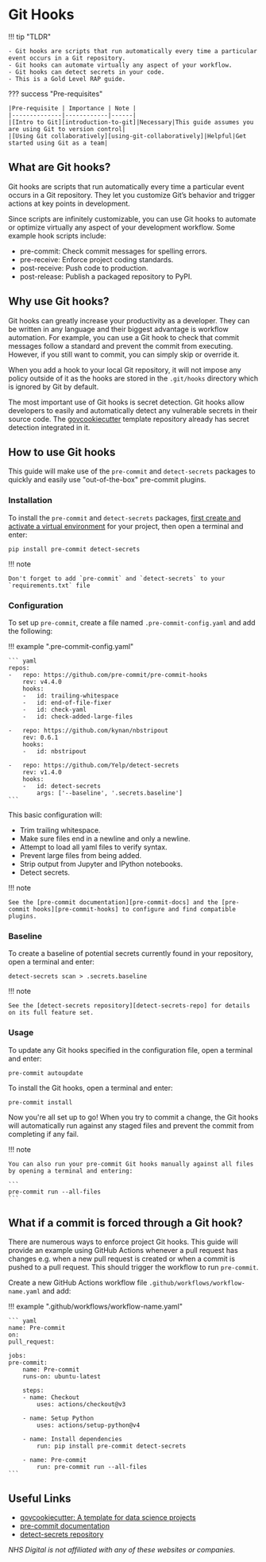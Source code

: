 # Git Hooks

!!! tip "TLDR"

    - Git hooks are scripts that run automatically every time a particular event occurs in a Git repository.
    - Git hooks can automate virtually any aspect of your workflow.
    - Git hooks can detect secrets in your code.
    - This is a Gold Level RAP guide.

??? success "Pre-requisites"

    |Pre-requisite | Importance | Note |
    |--------------|------------|------|
    |[Intro to Git][introduction-to-git]|Necessary|This guide assumes you are using Git to version control|
    |[Using Git collaboratively][using-git-collaboratively]|Helpful|Get started using Git as a team|

## What are Git hooks?

Git hooks are scripts that run automatically every time a particular event occurs in a Git repository. They let you customize Git’s behavior and trigger actions at key points in development.

Since scripts are infinitely customizable, you can use Git hooks to automate or optimize virtually any aspect of your development workflow. Some example hook scripts include:

- pre-commit: Check commit messages for spelling errors.
- pre-receive: Enforce project coding standards.
- post-receive: Push code to production.
- post-release: Publish a packaged repository to PyPI.

## Why use Git hooks?

Git hooks can greatly increase your productivity as a developer. They can be written in any language and their biggest advantage is workflow automation. For example, you can use a Git hook to check that commit messages follow a standard and prevent the commit from executing. However, if you still want to commit, you can simply skip or override it.

When you add a hook to your local Git repository, it will not impose any policy outside of it as the hooks are stored in the `.git/hooks` directory which is ignored by Git by default.

The most important use of Git hooks is secret detection. Git hooks allow developers to easily and automatically detect any vulnerable secrets in their source code. The [govcookiecutter][govcookiecutter-repo] template repository already has secret detection integrated in it.

## How to use Git hooks

This guide will make use of the `pre-commit` and `detect-secrets` packages to quickly and easily use "out-of-the-box" pre-commit plugins.

### Installation

To install the `pre-commit` and `detect-secrets` packages, [first create and activate a virtual environment][venv] for your project, then open a terminal and enter:

``` 
pip install pre-commit detect-secrets
```

!!! note

    Don't forget to add `pre-commit` and `detect-secrets` to your `requirements.txt` file

### Configuration

To set up `pre-commit`, create a file named `.pre-commit-config.yaml` and add the following:

!!! example ".pre-commit-config.yaml"

    ``` yaml
    repos:
    -   repo: https://github.com/pre-commit/pre-commit-hooks
        rev: v4.4.0
        hooks:
        -   id: trailing-whitespace
        -   id: end-of-file-fixer
        -   id: check-yaml
        -   id: check-added-large-files

    -   repo: https://github.com/kynan/nbstripout
        rev: 0.6.1
        hooks:
        -   id: nbstripout

    -   repo: https://github.com/Yelp/detect-secrets
        rev: v1.4.0
        hooks:
        -   id: detect-secrets
            args: ['--baseline', '.secrets.baseline']
    ```

This basic configuration will:

- Trim trailing whitespace.
- Make sure files end in a newline and only a newline.
- Attempt to load all yaml files to verify syntax.
- Prevent large files from being added.
- Strip output from Jupyter and IPython notebooks.
- Detect secrets.

!!! note

    See the [pre-commit documentation][pre-commit-docs] and the [pre-commit hooks][pre-commit-hooks] to configure and find compatible plugins.

### Baseline

To create a baseline of potential secrets currently found in your repository, open a terminal and enter:

```
detect-secrets scan > .secrets.baseline
```

!!! note

    See the [detect-secrets repository][detect-secrets-repo] for details on its full feature set.

### Usage

To update any Git hooks specified in the configuration file, open a terminal and enter:

```
pre-commit autoupdate
```

To install the Git hooks, open a terminal and enter:

```
pre-commit install
```

Now you're all set up to go! When you try to commit a change, the Git hooks will automatically run against any staged files and prevent the commit from completing if any fail.

!!! note

    You can also run your pre-commit Git hooks manually against all files by opening a terminal and entering:

    ```
    pre-commit run --all-files
    ```

## What if a commit is forced through a Git hook?

There are numerous ways to enforce project Git hooks. This guide will provide an example using GitHub Actions whenever a pull request has changes e.g. when a new pull request is created or when a commit is pushed to a pull request. This should trigger the workflow to run `pre-commit`.

Create a new GitHub Actions workflow file `.github/workflows/workflow-name.yaml` and add:

!!! example ".github/workflows/workflow-name.yaml"

    ``` yaml
    name: Pre-commit
    on:
    pull_request:

    jobs:
    pre-commit:
        name: Pre-commit
        runs-on: ubuntu-latest

        steps:
        - name: Checkout
            uses: actions/checkout@v3

        - name: Setup Python
            uses: actions/setup-python@v4

        - name: Install dependencies
            run: pip install pre-commit detect-secrets

        - name: Pre-commit
            run: pre-commit run --all-files        
    ```

## Useful Links

- [govcookiecutter: A template for data science projects][govcookiecutter-blog]
- [pre-commit documentation][pre-commit-docs]
- [detect-secrets repository][detect-secrets-repo]

*NHS Digital is not affiliated with any of these websites or companies.*

[introduction-to-git]: ./introduction-to-git.md
[using-git-collaboratively]: ./using-git-collaboratively.md
[govcookiecutter-repo]: https://github.com/best-practice-and-impact/govcookiecutter
[python-website]: https://www.python.org/
[git-website]: https://git-scm.com/
[venv]: ../python/virtual-environments/venv.md
[pre-commit-docs]: https://pre-commit.com/
[pre-commit-hooks]: https://pre-commit.com/hooks.html
[detect-secrets-repo]: https://github.com/Yelp/detect-secrets
[govcookiecutter-blog]: https://dataingovernment.blog.gov.uk/2021/07/20/govcookiecutter-a-template-for-data-science-projects/

